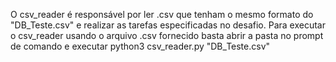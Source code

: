 O csv_reader é responsável por ler .csv que tenham o mesmo formato do "DB_Teste.csv"
e realizar as tarefas especificadas no desafio.
Para executar o csv_reader usando o arquivo .csv fornecido basta abrir a pasta no prompt de comando e executar 
python3 csv_reader.py "DB_Teste.csv"

